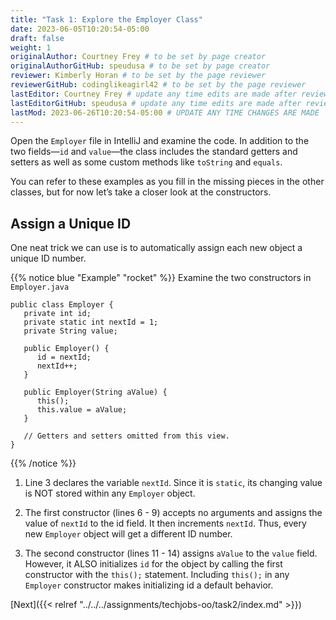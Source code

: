 ```yaml
---
title: "Task 1: Explore the Employer Class"
date: 2023-06-05T10:20:54-05:00
draft: false
weight: 1
originalAuthor: Courtney Frey # to be set by page creator
originalAuthorGitHub: speudusa # to be set by page creator
reviewer: Kimberly Horan # to be set by the page reviewer
reviewerGitHub: codinglikeagirl42 # to be set by the page reviewer
lastEditor: Courtney Frey # update any time edits are made after review
lastEditorGitHub: speudusa # update any time edits are made after review
lastMod: 2023-06-26T10:20:54-05:00 # UPDATE ANY TIME CHANGES ARE MADE
---
```


Open the `Employer` file in IntelliJ and examine the code. In addition to the two fields—`id` and `value`—the class includes the standard getters and setters as well as some custom methods like `toString` and `equals`.

You can refer to these examples as you fill in the missing pieces in the other classes, but for now let’s take a closer look at the constructors.

## Assign a Unique ID

One neat trick we can use is to automatically assign each new object a unique ID number.

{{% notice blue "Example" "rocket" %}} 
Examine the two constructors in `Employer.java`

```java{linenos=table,hl_lines=[],linenostart=1}
public class Employer {
   private int id;
   private static int nextId = 1;
   private String value;

   public Employer() {
      id = nextId;
      nextId++;
   }

   public Employer(String aValue) {
      this();
      this.value = aValue;
   }

   // Getters and setters omitted from this view.
}
```
{{% /notice %}}

1. Line 3 declares the variable `nextId`. Since it is `static`, its changing value is NOT stored within any `Employer` object.

1. The first constructor (lines 6 - 9) accepts no arguments and assigns the value of `nextId` to the id field. It then increments `nextId`. Thus, every new `Employer` object will get a different ID number.

1. The second constructor (lines 11 - 14) assigns `aValue` to the `value` field. However, it ALSO initializes `id` for the object by calling the first constructor with the `this();` statement. Including `this();` in any `Employer` constructor makes initializing id a default behavior.

[Next]({{< relref "../../../assignments/techjobs-oo/task2/index.md" >}})

